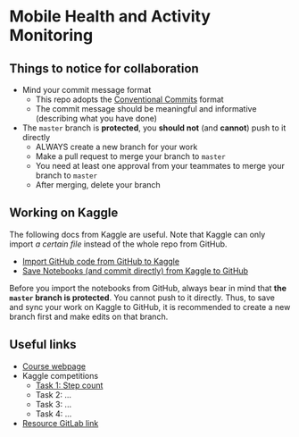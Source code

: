 # Mobile Health and Activity Monitoring

## Things to notice for collaboration

* Mind your commit message format
  * This repo adopts the [Conventional Commits](https://www.conventionalcommits.org/en/v1.0.0/) format
  * The commit message should be meaningful and informative (describing what you have done)
* The `master` branch is **protected**, you **should not** (and **cannot**) push to it directly
  * ALWAYS create a new branch for your work
  * Make a pull request to merge your branch to `master`
  * You need at least one approval from your teammates to merge your branch to `master`
  * After merging, delete your branch

## Working on Kaggle

The following docs from Kaggle are useful. Note that Kaggle can only import
*a certain file* instead of the whole repo from GitHub.

* [Import GitHub code from GitHub to Kaggle](https://www.kaggle.com/product-feedback/221448)
* [Save Notebooks (and commit directly) from Kaggle to GitHub](https://www.kaggle.com/product-feedback/295170)

Before you import the notebooks from GitHub, always bear in mind that
**the `master` branch is protected**. You cannot push to it directly. Thus,
to save and sync your work on Kaggle to GitHub, it is recommended to create a
 new branch first and make edits on that branch.

## Useful links

- [Course webpage](https://teaching.siplab.org/mobile_health_activity_monitoring/2023/course)
- Kaggle competitions
  - [Task 1: Step count](https://www.kaggle.com/competitions/mobile-health-2023-step-count)
  - Task 2: ...
  - Task 3: ...
  - Task 4: ...
- [Resource GitLab link](https://gitlab.ethz.ch/siplab/mobile-health-and-activity-monitoring-2023-exercise/-/tree/main/)
